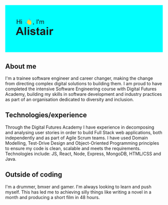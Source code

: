 <img src="https://github.com/gibbuk/gibbuk/blob/main/profile-banner-1st-name.png" alt="banner that says Hi, I'm Alistair">

## About me
I'm a trainee software engineer and career changer, making the change from directing complex digital solutions to building them. I am proud to have completed the intensive Software Engineering course with Digital Futures Academy, building my skills in software development and industry practices as part of an organisation dedicated to diversity and inclusion.
  
## Technologies/experience
Through the Digital Futures Academy I have experience in decomposing and analysing user stories in order to build Full Stack web applications, both independently and as part of Agile Scrum teams. I have used Domain Modelling, Test-Drive Design and Object-Oriented Programming principles to ensure my code is clean, scalable and meets the requirements. Technologies include: JS, React, Node, Express, MongoDB, HTML/CSS and Java.

## Outside of coding
I'm a drummer, bmxer and gamer. I'm always looking to learn and push myself. This has led me to achieving silly things like writing a novel in a month and producing a short film in 48 hours.

<!--
**gibbuk/gibbuk** is a ✨ _special_ ✨ repository because its `README.md` (this file) appears on your GitHub profile.

Here are some ideas to get you started:

- 🔭 I’m currently working on ...
- 🌱 I’m currently learning ...
- 👯 I’m looking to collaborate on ...
- 🤔 I’m looking for help with ...
- 💬 Ask me about ...
- 📫 How to reach me: ...
- 😄 Pronouns: ...
- ⚡ Fun fact: ...
-->

